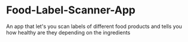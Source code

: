 # Food-Label-Scanner-App
An app that let's you scan labels of different food products and tells you how healthy are they depending on the ingredients
